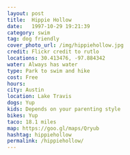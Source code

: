 ```yaml
---
layout: post
title:  Hippie Hollow
date:   1997-10-29 19:21:39
category: swim
tag: dog friendly
cover_photo_url: /img/hippiehollow.jpg
credit: Flickr credit to rutlo
locations: 30.413476, -97.884342 
water: Always has water 
type: Park to swim and hike
cost: Free
hours: 
city: Austin
location: Lake Travis
dogs: Yup
kids: Depends on your parenting style
bikes: Yup
taco: 18.1 miles
map: https://goo.gl/maps/Qryub 
hashtag: hippiehollow
permalink: /hippiehollow/
---
```




